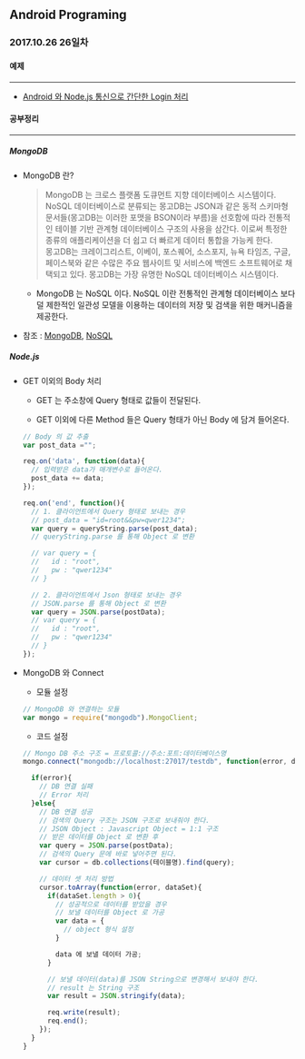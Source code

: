 Android Programing
----------------------------------------------------
### 2017.10.26 26일차

#### 예제
____________________________________________________

- [Android 와 Node.js 통신으로 간단한 Login 처리](https://github.com/Hooooong/DAY30_HttpSignin.git)

#### 공부정리
____________________________________________________

##### __MongoDB__

- MongoDB 란?

  > MongoDB 는 크로스 플랫폼 도큐먼트 지향 데이터베이스 시스템이다. NoSQL 데이터베이스로 분류되는 몽고DB는 JSON과 같은 동적 스키마형 문서들(몽고DB는 이러한 포맷을 BSON이라 부름)을 선호함에 따라 전통적인 테이블 기반 관계형 데이터베이스 구조의 사용을 삼간다. 이로써 특정한 종류의 애플리케이션을 더 쉽고 더 빠르게 데이터 통합을 가능케 한다. <br>몽고DB는 크레이그리스트, 이베이, 포스퀘어, 소스포지, 뉴욕 타임즈, 구글, 페이스북와 같은 수많은 주요 웹사이트 및 서비스에 백엔드 소프트웨어로 채택되고 있다. 몽고DB는 가장 유명한 NoSQL 데이터베이스 시스템이다.

  - MongoDB 는 NoSQL 이다. NoSQL 이란 전통적인 관계형 데이터베이스 보다 덜 제한적인 일관성 모델을 이용하는 데이터의 저장 및 검색을 위한 매커니즘을 제공한다.

- 참조 : [MongoDB](https://ko.wikipedia.org/wiki/%EB%AA%BD%EA%B3%A0DB), [NoSQL](https://ko.wikipedia.org/wiki/NoSQL)

##### __Node.js__

- GET 이외의 Body 처리

  - GET 는 주소창에 Query 형태로 값들이 전달된다.

  - GET 이외에 다른 Method 들은 Query 형태가 아닌 Body 에 담겨 들어온다.

  ```javascript
  // Body 의 값 추출
  var post_data ="";

  req.on('data', function(data){
    // 입력받은 data가 매개변수로 들어온다.
    post_data += data;
  });

  req.on('end', function(){
    // 1. 클라이언트에서 Query 형태로 보내는 경우
    // post_data = "id=root&&pw=qwer1234";
    var query = queryString.parse(post_data);
    // queryString.parse 를 통해 Object 로 변환

    // var query = {
    //   id : "root",
    //   pw : "qwer1234"
    // }

    // 2. 클라이언트에서 Json 형태로 보내는 경우
    // JSON.parse 를 통해 Object 로 변환
    var query = JSON.parse(postData);
    // var query = {
    //   id : "root",
    //   pw : "qwer1234"
    // }
  });
  ```

- MongoDB 와 Connect

  - 모듈 설정

  ```javascript
  // MongoDB 와 연결하는 모듈
  var mongo = require("mongodb").MongoClient;
  ```

  - 코드 설정

  ```javascript
  // Mongo DB 주소 구조 = 프로토콜://주소:포트:데이터베이스명
  mongo.connect("mongodb://localhost:27017/testdb", function(error, db){

    if(error){
      // DB 연결 실패
      // Error 처리
    }else{
      // DB 연결 성공
      // 검색의 Query 구조는 JSON 구조로 보내줘야 한다.
      // JSON Object : Javascript Object = 1:1 구조
      // 받은 데이터를 Object 로 변환 후
      var query = JSON.parse(postData);
      // 검색의 Query 문에 바로 넣어주면 된다.
      var cursor = db.collections(테이블명).find(query);

      // 데이터 셋 처리 방법
      cursor.toArray(function(error, dataSet){
        if(dataSet.length > 0){
          // 성공적으로 데이터를 받았을 경우
          // 보낼 데이터를 Object 로 가공
          var data = {
            // object 형식 설정
          }

          data 에 보낼 데이터 가공;
        }

        // 보낼 데이터(data)를 JSON String으로 변경해서 보내야 한다.
        // result 는 String 구조
        var result = JSON.stringify(data);

        req.write(result);
        req.end();
      });
    }
  }
  ```
